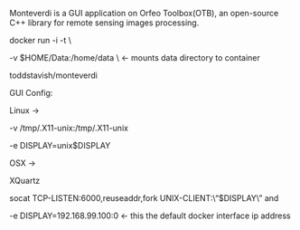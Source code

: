 Monteverdi is a GUI application on Orfeo Toolbox(OTB), an open-source C++ library for remote sensing images processing.


docker run -i -t \

-v $HOME/Data:/home/data \ <- mounts data directory to container

toddstavish/monteverdi

GUI Config:

Linux ->

-v /tmp/.X11-unix:/tmp/.X11-unix

-e DISPLAY=unix$DISPLAY

OSX ->

XQuartz

socat TCP-LISTEN:6000,reuseaddr,fork UNIX-CLIENT:\“$DISPLAY\” and

-e DISPLAY=192.168.99.100:0 <- this the default docker interface ip address
